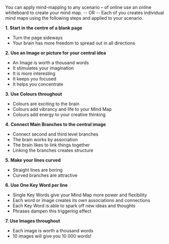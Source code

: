 You can apply mind-mapping to any scenario – of online use an online whiteboard to create your mind map.
-- OR --
Each of you creates individual mind maps using the following steps and applied to your scenario.

**1. Start in the centre of a blank page**

- Turn the page sideways
- Your brain has more freedom to spread out in all directions

**2. Use an Image or picture for your central idea**

- An Image is worth a thousand words
- It stimulates your imagination
- It is more interesting
- It keeps you focused
- It helps you concentrate
    
**3. Use Colours throughout**

- Colours are exciting to the brain
- Colours add vibrancy and life to your Mind Map
- Colours add energy to your creative thinking

**4. Connect Main Branches to the central image**

- Connect second and third level branches
- The brain works by association
- The brain likes to link things together
- Linking the branches creates structure

**5. Make your lines curved**

- Straight lines are boring
- Curved branches are attractive

**6. Use One Key Word per line**

- Single Key Words give your Mind Map more power and flexibility
- Each word or image creates its own associations and connections
- Each Key Word is able to spark off new ideas and thoughts
- Phrases dampen this triggering effect

**7. Use Images throughout**

- Each image is worth a thousand words
- 10 images will give you 10 000 words!


